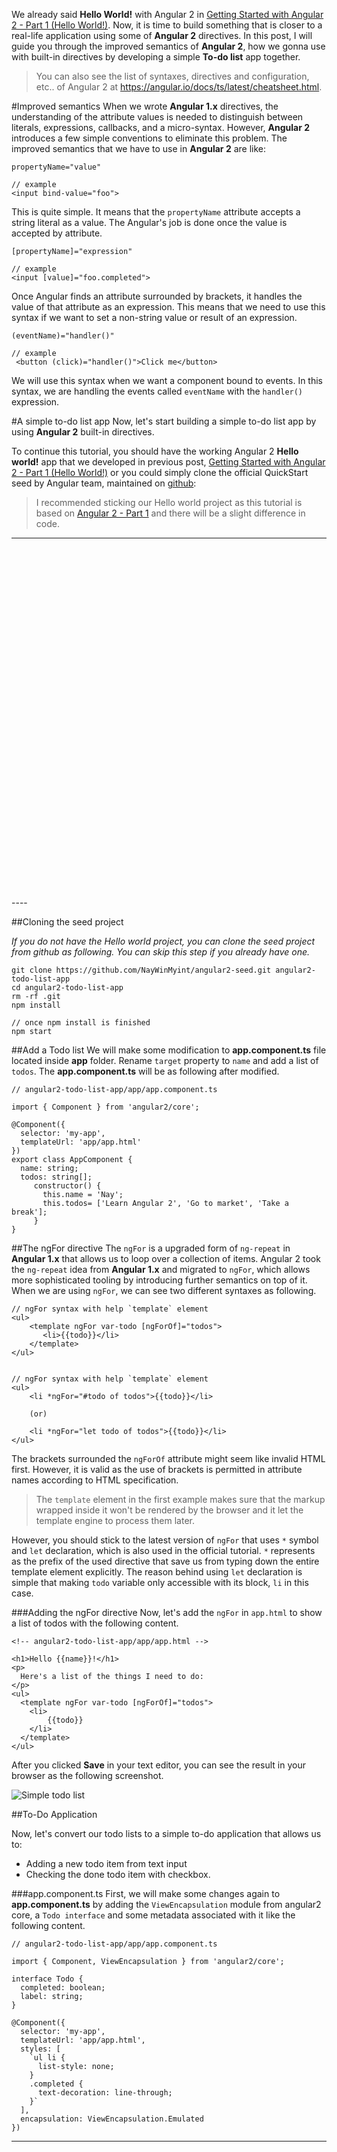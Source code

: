 We already said **Hello World!** with Angular 2 in [Getting Started with Angular 2  - Part 1 (Hello World!)](http://naywinmyint.com/getting-started-with-angular-2-part-1-hello-world/). Now, it is time to build something that is closer to a real-life application using some of **Angular 2** directives. In this post, I will guide you through the improved semantics of **Angular 2**, how we gonna use with built-in directives by developing a simple **To-do list** app together.

> You can also see the list of syntaxes, directives and configuration, etc.. of Angular 2 at https://angular.io/docs/ts/latest/cheatsheet.html.

#Improved semantics
When we wrote **Angular 1.x** directives, the understanding of the attribute values is needed to distinguish between literals, expressions, callbacks, and a micro-syntax. However, **Angular 2** introduces a few simple conventions to eliminate this problem. The improved semantics that we have to use in **Angular 2** are like:

    propertyName="value"

    // example
    <input bind-value="foo">

This is quite simple. It means that the `propertyName` attribute accepts a string literal as a value. The Angular's job is done once the value is accepted by attribute.

    [propertyName]="expression"

    // example
    <input [value]="foo.completed">

Once Angular finds an attribute surrounded by brackets, it handles the value of that attribute as an expression. This means that we need to use this syntax if we want to set a non-string value or result of an expression.

    (eventName)="handler()"

    // example
     <button (click)="handler()">Click me</button>

We will use this syntax when we want a component bound to events. In this syntax, we are handling the events called `eventName` with the `handler()` expression.

#A simple to-do list app
Now, let's start building a simple to-do list app by using **Angular 2** built-in directives.

To continue this tutorial, you should have the working Angular 2 **Hello world!** app that we developed in previous post, [Getting Started with Angular 2  - Part 1 (Hello World!)](http://naywinmyint.com/getting-started-with-angular-2-part-1-hello-world/) or you could simply clone the official QuickStart seed by Angular team, maintained on [github](https://github.com/angular/quickstart.git):

> I recommended sticking our Hello world project as this tutorial is based on [Angular 2  - Part 1](http://naywinmyint.com/getting-started-with-angular-2-part-1-hello-world/) and there will be a slight difference in code.

----
<div class="body-flex-ads">
     <div class="body-left-ads">  
<script async src="//pagead2.googlesyndication.com/pagead/js/adsbygoogle.js"></script>
<!-- Large Rec Ads - Left -->
<ins class="adsbygoogle"
     style="display:inline-block;width:336px;height:280px"
     data-ad-client="ca-pub-8943853719026260"
     data-ad-slot="4534889435"></ins>
<script>
(adsbygoogle = window.adsbygoogle || []).push({});
</script>
</div>
<div class="body-right-ads">
      <script async src="//pagead2.googlesyndication.com/pagead/js/adsbygoogle.js"></script>
<!-- Large Rec Ads - Right -->
<ins class="adsbygoogle"
     style="display:inline-block;width:336px;height:280px"
     data-ad-client="ca-pub-8943853719026260"
     data-ad-slot="2571975034"></ins>
<script>
(adsbygoogle = window.adsbygoogle || []).push({});
</script>
     </div>
</div>
----

##Cloning the seed project

*If you do not have the Hello world project, you can clone the seed project from github as following. You can skip this step if you already have one.*

```
git clone https://github.com/NayWinMyint/angular2-seed.git angular2-todo-list-app
cd angular2-todo-list-app
rm -rf .git
npm install

// once npm install is finished
npm start
```

##Add a Todo list
We will make some modification to **app.component.ts** file located inside **app** folder. Rename `target` property to `name` and add a list of `todos`. The **app.component.ts** will be as following after modified.

```
// angular2-todo-list-app/app/app.component.ts

import { Component } from 'angular2/core';

@Component({
  selector: 'my-app',
  templateUrl: 'app/app.html'
})
export class AppComponent {
  name: string;
  todos: string[];
     constructor() {
       this.name = 'Nay';
       this.todos= ['Learn Angular 2', 'Go to market', 'Take a break'];
     }
}
```

##The ngFor directive
The `ngFor` is a upgraded form of `ng-repeat` in **Angular 1.x** that allows us to loop over a collection of items. Angular 2 took the `ng-repeat` idea from **Angular 1.x** and migrated to `ngFor`, which allows more sophisticated tooling by introducing further semantics on top of it. When we are using `ngFor`, we can see two different syntaxes as following.

```
// ngFor syntax with help `template` element
<ul>
    <template ngFor var-todo [ngForOf]="todos">
       <li>{{todo}}</li>
    </template>
</ul>


// ngFor syntax with help `template` element
<ul>
    <li *ngFor="#todo of todos">{{todo}}</li>

    (or)

    <li *ngFor="let todo of todos">{{todo}}</li>
</ul>
```
The brackets surrounded the `ngForOf` attribute might seem like invalid HTML first. However, it is valid as the use of brackets is permitted in attribute names according to HTML specification.

>The `template` element in the first example makes sure that the markup wrapped inside it won't be rendered by the browser and it let the template engine to process them later.

However, you should stick to the latest version of `ngFor` that uses `*` symbol and `let` declaration, which is also used in the official tutorial. `*` represents as the prefix of the used directive that save us from typing down the entire template element explicitly. The reason behind using `let` declaration is simple that making `todo` variable only accessible with its block, `li` in this case.


###Adding the ngFor directive
Now, let's add the `ngFor` in `app.html` to show a list of todos with the following content.

```
<!-- angular2-todo-list-app/app/app.html -->

<h1>Hello {{name}}!</h1>
<p>
  Here's a list of the things I need to do:
</p>
<ul>
  <template ngFor var-todo [ngForOf]="todos">
    <li>
        {{todo}}
    </li>
  </template>
</ul>
```

After you clicked **Save** in your text editor, you can see the result in your browser as the following screenshot.

![Simple todo list](/content/images/2016/11/Screen-Shot-2016-11-29-at-12.51.24.png)


##To-Do Application

Now, let's convert our todo lists to a simple to-do application that allows us to:

* Adding a new todo item from text input
* Checking the done todo item with checkbox.

###app.component.ts
First, we will make some changes again to **app.component.ts** by adding the `ViewEncapsulation` module from angular2 core, a `Todo interface` and some metadata associated with it like the following content.


```
// angular2-todo-list-app/app/app.component.ts

import { Component, ViewEncapsulation } from 'angular2/core';

interface Todo {
  completed: boolean;
  label: string;
}

@Component({
  selector: 'my-app',
  templateUrl: 'app/app.html',
  styles: [
    `ul li {
      list-style: none;
    }
    .completed {
      text-decoration: line-through;
    }`
  ],
  encapsulation: ViewEncapsulation.Emulated
})
```

----
<div class="body-flex-ads">
     <div class="body-left-ads">  
<script async src="//pagead2.googlesyndication.com/pagead/js/adsbygoogle.js"></script>
<!-- Large Rec Ads - Left -->
<ins class="adsbygoogle"
     style="display:inline-block;width:336px;height:280px"
     data-ad-client="ca-pub-8943853719026260"
     data-ad-slot="4534889435"></ins>
<script>
(adsbygoogle = window.adsbygoogle || []).push({});
</script>
</div>
<div class="body-right-ads">
      <script async src="//pagead2.googlesyndication.com/pagead/js/adsbygoogle.js"></script>
<!-- Large Rec Ads - Right -->
<ins class="adsbygoogle"
     style="display:inline-block;width:336px;height:280px"
     data-ad-client="ca-pub-8943853719026260"
     data-ad-slot="2571975034"></ins>
<script>
(adsbygoogle = window.adsbygoogle || []).push({});
</script>
     </div>
</div>
----

####Component's view encapsulation
The shadow DOM is the core feature of Angular 2 that is inspired from Web Components, which allows us to encapsulate the styles of our Web Components without allowing them to leak outside the component's scope.
Angular 2 provide that feature with the `ViewEncapsulation` module. It is a ENUM type class, which has three values of `Emulated`, `Native`, and `None`, that defines template and style encapsulation options available for Component module's Component.
If we want to use the shadow DOM to render, we can use `ViewEncapsulation.Native`. `ViewEncapsulation.Emulated` will help us getting the same level of encapsulation without using the shadow DOM as the shadow DOM is not supported by all browsers yet. Finally, `ViewEncapsulation.None` can be used if we do not want to have any encapsulation at all. Angular will use the type `Emulated` as the default encapsulation renderer value.

After making changes to `Component`, it is time to modify our controller class `AppComponent` by adding some functions to add, remove and finish todo tasks. The modified `AppComponent` class should be like following.

```
export class AppComponent {
  todos: Todo[] = [{
      label: 'Learn Angular 2',
      completed: false
  }, {
      label: 'Go to market',
      completed: false
  }];
  name: string = 'Nay';
  addTodo(label) {
    this.todos.push({
      label,
      completed: false
    })
  }
  removeTodo(idx) {
    this.todos.splice(idx, 1);
  }
  toggleCompletion(idx) {
    let todo = this.todos[idx];
    todo.completed = !todo.completed;
  }
}
```

###app.html
Now, let's update the template and render these items from our controller class. Here the completed template is done:

```
<!-- angular2-todo-list-app/app/app.html -->

<h1>Hello {{name}}!</h1>
<p>
  Here's a list of the things I need to do:
</p>
<ul>
    <li *ngFor="#todo of todos; var index = index" [class.completed]="todo.completed">
      <input type="checkbox" [checked]="todo.completed" (change)="toggleCompletion(index)">
        {{todo.label}}
    </li>
</ul>
```

The binding in the Angular 2 gives us limitless control on our template element's styles and attributes more than ever. For instance, we can bind to the `td` element's `colspan` attribute like following code:

`<td [attr.colspan] = "colspanCount"></td>`

> The changed made here are very simple to understand and already described at the beginning of this post.


###Handling user actions - Text input
We have already experienced the handling user actions in `toggleCompletion` method. It simply toggles the `completed` **Boolean** associated with the current to-do item, which is determined by the index passed to the method.

Now, we will add a text input to `app.html` template file to add new todo items to our lists.

```
<p>
    Add a new todo:
    <input #newtodo type="text">
    <button (click)="addTodo(newtodo.value); newtodo.value = ''" type="button">
      Add
    </button>
</p>
```


###Congratulations
You have successfully developed **a to-do list application with Angular 2**, which is a lot look like the following screenshot.

![to-do list application with Angular 2](/content/images/2016/11/Untitled.gif)


In this tutorial, we have learnt how the Angular 2 semantics are improved and more efficient than those of Angular 1.x. But this is just a start and we have much things learn about **Angular 2** still in directives, components' inputs and outputs and their life cycle, so on... See you soon at Getting Started with Angular 2  - Part 3 (???).

Thank you for reading this post and your sharing makes my day if you enjoy this post. Cheers.




































>The brackets surrounded the `ngForOf` attribute might seem like 
